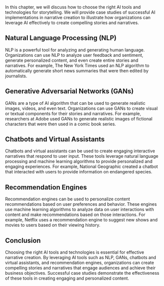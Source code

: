 

In this chapter, we will discuss how to choose the right AI tools and technologies for storytelling. We will provide case studies of successful AI implementations in narrative creation to illustrate how organizations can leverage AI effectively to create compelling stories and narratives.

Natural Language Processing (NLP)
---------------------------------

NLP is a powerful tool for analyzing and generating human language. Organizations can use NLP to analyze user feedback and sentiment, generate personalized content, and even create entire stories and narratives. For example, The New York Times used an NLP algorithm to automatically generate short news summaries that were then edited by journalists.

Generative Adversarial Networks (GANs)
--------------------------------------

GANs are a type of AI algorithm that can be used to generate realistic images, videos, and even text. Organizations can use GANs to create visual or textual components for their stories and narratives. For example, researchers at Adobe used GANs to generate realistic images of fictional characters that were then used in a comic book series.

Chatbots and Virtual Assistants
-------------------------------

Chatbots and virtual assistants can be used to create engaging interactive narratives that respond to user input. These tools leverage natural language processing and machine learning algorithms to provide personalized and engaging experiences. For example, National Geographic created a chatbot that interacted with users to provide information on endangered species.

Recommendation Engines
----------------------

Recommendation engines can be used to personalize content recommendations based on user preferences and behavior. These engines use machine learning algorithms to analyze data on user interactions with content and make recommendations based on those interactions. For example, Netflix uses a recommendation engine to suggest new shows and movies to users based on their viewing history.

Conclusion
----------

Choosing the right AI tools and technologies is essential for effective narrative creation. By leveraging AI tools such as NLP, GANs, chatbots and virtual assistants, and recommendation engines, organizations can create compelling stories and narratives that engage audiences and achieve their business objectives. Successful case studies demonstrate the effectiveness of these tools in creating engaging and personalized content.

